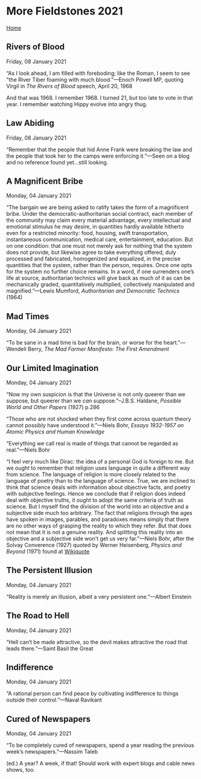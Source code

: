 # More Fieldstones 2021
[Home](./index.html)

## Rivers of Blood
Friday, 08 January 2021

“As I look ahead, I am filled with foreboding; like the Roman, I seem to see "the River Tiber foaming with much blood.”—Enoch Powell MP, quoting Virgil in *The Rivers of Blood* speech, April 20, 1968

And that was 1968. I remember 1968. I turned 21, but too late to vote in that year. I remember watching Hippy evolve into angry thug.

## Law Abiding
Friday, 08 January 2021

“Remember that the people that hid Anne Frank were breaking the law and the people that took her to the camps were enforcing it.”—Seen on a blog and no reference found yet...still looking.

## A Magnificent Bribe
Monday, 04 January 2021

“The bargain we are being asked to ratify takes the form of a magnificent bribe. Under the democratic-authoritarian social contract, each member of the community may claim every material advantage, every intellectual and emotional stimulus he may desire, in quantities hardly available hitherto even for a restricted minority: food, housing, swift transportation, instantaneous communication, medical care, entertainment, education. But on one condition: that one must not merely ask for nothing that the system does not provide, but likewise agree to take everything offered, duly processed and fabricated, homogenized and equalized, in the precise quantities that the system, rather than the person, requires. Once one opts for the system no further choice remains. In a word, if one surrenders one’s life at source, authoritarian technics will give back as much of it as can be mechanically graded, quantitatively multiplied, collectively manipulated and magnified.”—Lewis Mumford, *Authoritarian and Democratic Technics* (1964)

## Mad Times
Monday, 04 January 2021

“To be sane in a mad time is bad for the brain, or worse for the heart.”—Wendell Berry, *The Mad Farmer Manifesto: The First Amendment*

## Our Limited Imagination
Monday, 04 January 2021

“Now my own suspicion is that the Universe is not only queerer than we suppose, but queerer than we *can* suppose.”–J.B.S. Haldane, *Possible World and Other Papers* (1927) p.286

“Those who are not shocked when they first come across quantum theory cannot possibly have understood it.”—Niels Bohr, *Essays 1932-1957 on Atomic Physics and Human Knowledge*

“Everything we call real is made of things that cannot be regarded as real.”—Niels Bohr

“I feel very much like Dirac: the idea of a personal God is foreign to me. But we ought to remember that religion uses language in quite a different way from science. The language of religion is more closely related to the language of poetry than to the language of science. True, we are inclined to think that science deals with information about objective facts, and poetry with subjective feelings. Hence we conclude that if religion does indeed deal with objective truths, it ought to adopt the same criteria of truth as science. But I myself find the division of the world into an objective and a subjective side much too arbitrary. The fact that religions through the ages have spoken in images, parables, and paradoxes means simply that there are no other ways of grasping the reality to which they refer. But that does not mean that it is not a genuine reality. And splitting this reality into an objective and a subjective side won't get us very far.”—Niels Bohr, after the Solvay Converence (1927) quoted by Werner Heisenberg, *Physics and Beyond* (1971) found at [Wikiquote](https://en.wikiquote.org/wiki/Niels_Bohr)

## The Persistent Illusion
Monday, 04 January 2021

“Reality is merely an illusion, albeit a very persistent one.”—Albert Einstein

## The Road to Hell
Monday, 04 January 2021

“Hell can’t be made attractive, so the devil makes attractive the road that leads there.”—Saint Basil the Great

## Indifference
Monday, 04 January 2021

“A rational person can find peace by cultivating indifference to things outside their control.”—Naval Ravikant

## Cured of Newspapers
Monday, 04 January 2021

“To be completely cured of newspapers, spend a year reading the previous week’s newspapers.”—Nassim Taleb

(ed.) A year? A week, if that! Should work with expert blogs and cable news shows, too.
